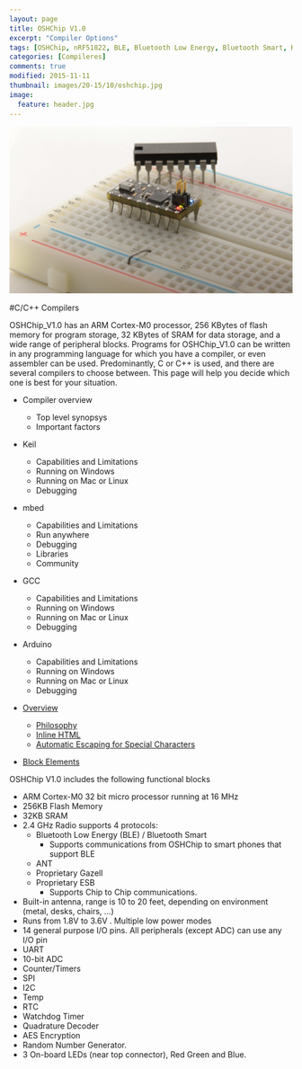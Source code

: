 ```yaml
---
layout: page
title: OSHChip V1.0
excerpt: "Compiler Options"
tags: [OSHChip, nRF51822, BLE, Bluetooth Low Energy, Bluetooth Smart, Keil, ARM, GCC, Debug, IAR]
categories: [Compileres]
comments: true
modified: 2015-11-11
thumbnail: images/20-15/10/oshchip.jpg
image:
  feature: header.jpg
---
```


![OSHChip](/images/2015/11/OSHChip_Black_on_breadboard_4.JPG "OSHChip")


#C/C++ Compilers

OSHChip_V1.0 has an ARM Cortex-M0 processor, 256 KBytes of flash
memory for program storage, 32 KBytes of SRAM for data storage, and a
wide range of peripheral blocks. Programs for OSHChip_V1.0 can be
written in any programming language for which you have a compiler, or
even assembler can be used. Predominantly, C or C++ is used, and there
are several compilers to choose between. This page will help you
decide which one is best for your situation.

*   Compiler overview
    *   Top level synopsys
    *   Important factors

*   Keil
    *   Capabilities and Limitations
    *   Running on Windows
    *   Running on Mac or Linux
    *   Debugging
*   mbed
    *   Capabilities and Limitations
    *   Run anywhere
    *   Debugging
    *   Libraries
    *   Community
*   GCC
    *   Capabilities and Limitations
    *   Running on Windows
    *   Running on Mac or Linux
    *   Debugging
*   Arduino
    *   Capabilities and Limitations
    *   Running on Windows
    *   Running on Mac or Linux
    *   Debugging



*   [Overview](#overview)
    *   [Philosophy](#philosophy)
    *   [Inline HTML](#html)
    *   [Automatic Escaping for Special Characters](#autoescape)
*   [Block Elements](#block)























OSHChip V1.0 includes the following functional blocks
* ARM Cortex-M0 32 bit micro processor running at 16 MHz
* 256KB Flash Memory
* 32KB SRAM
* 2.4 GHz Radio supports 4 protocols:
    * Bluetooth Low Energy (BLE) / Bluetooth Smart
      - Supports communications from OSHChip to smart phones that support BLE
    * ANT
    * Proprietary Gazell
    * Proprietary ESB
      - Supports Chip to Chip communications.
* Built-in antenna, range is 10 to 20 feet, depending on environment (metal, desks, chairs, ...)
* Runs from 1.8V to 3.6V .  Multiple low power modes
* 14 general purpose I/O pins. All peripherals (except ADC) can use any I/O pin
* UART
* 10-bit ADC
* Counter/Timers
* SPI
* I2C
* Temp
* RTC
* Watchdog Timer
* Quadrature Decoder
* AES Encryption
* Random Number Generator.
* 3 On-board LEDs (near top connector), Red Green and Blue.


